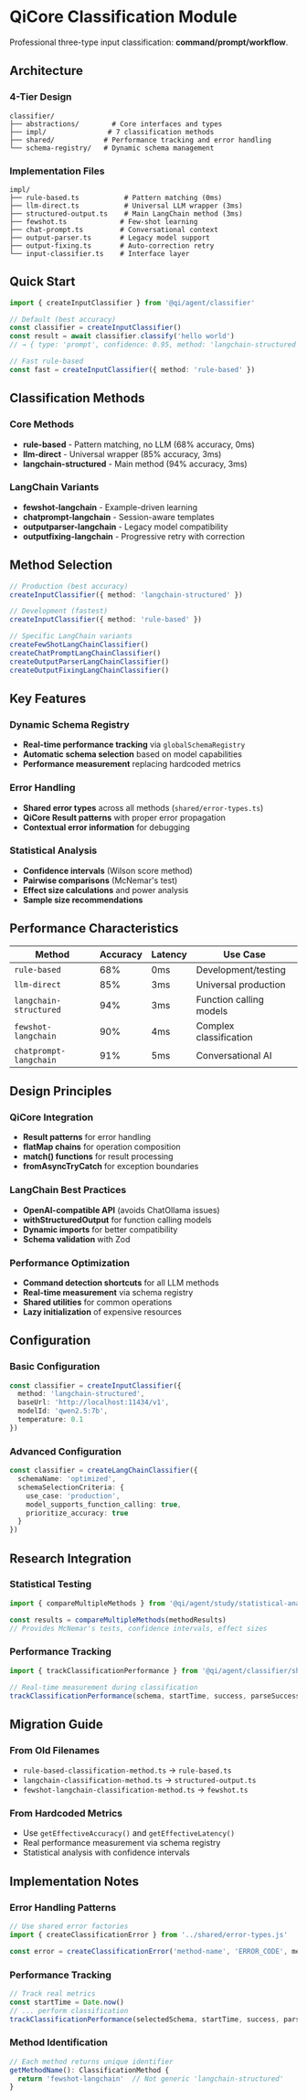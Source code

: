 # QiCore Classification Module

Professional three-type input classification: **command/prompt/workflow**.

## Architecture

### 4-Tier Design
```
classifier/
├── abstractions/        # Core interfaces and types
├── impl/               # 7 classification methods
├── shared/            # Performance tracking and error handling
└── schema-registry/   # Dynamic schema management
```

### Implementation Files
```
impl/
├── rule-based.ts           # Pattern matching (0ms)
├── llm-direct.ts           # Universal LLM wrapper (3ms)
├── structured-output.ts    # Main LangChain method (3ms)
├── fewshot.ts             # Few-shot learning
├── chat-prompt.ts         # Conversational context
├── output-parser.ts       # Legacy model support
├── output-fixing.ts       # Auto-correction retry
└── input-classifier.ts    # Interface layer
```

## Quick Start

```typescript
import { createInputClassifier } from '@qi/agent/classifier'

// Default (best accuracy)
const classifier = createInputClassifier()
const result = await classifier.classify('hello world')
// → { type: 'prompt', confidence: 0.95, method: 'langchain-structured' }

// Fast rule-based
const fast = createInputClassifier({ method: 'rule-based' })
```

## Classification Methods

### Core Methods
- **rule-based** - Pattern matching, no LLM (68% accuracy, 0ms)
- **llm-direct** - Universal wrapper (85% accuracy, 3ms)  
- **langchain-structured** - Main method (94% accuracy, 3ms)

### LangChain Variants
- **fewshot-langchain** - Example-driven learning
- **chatprompt-langchain** - Session-aware templates
- **outputparser-langchain** - Legacy model compatibility
- **outputfixing-langchain** - Progressive retry with correction

## Method Selection

```typescript
// Production (best accuracy)
createInputClassifier({ method: 'langchain-structured' })

// Development (fastest)
createInputClassifier({ method: 'rule-based' })

// Specific LangChain variants
createFewShotLangChainClassifier()
createChatPromptLangChainClassifier()
createOutputParserLangChainClassifier()
createOutputFixingLangChainClassifier()
```

## Key Features

### Dynamic Schema Registry
- **Real-time performance tracking** via `globalSchemaRegistry`
- **Automatic schema selection** based on model capabilities
- **Performance measurement** replacing hardcoded metrics

### Error Handling
- **Shared error types** across all methods (`shared/error-types.ts`)
- **QiCore Result<T> patterns** with proper error propagation
- **Contextual error information** for debugging

### Statistical Analysis
- **Confidence intervals** (Wilson score method)
- **Pairwise comparisons** (McNemar's test)
- **Effect size calculations** and power analysis
- **Sample size recommendations**

## Performance Characteristics

| Method | Accuracy | Latency | Use Case |
|--------|----------|---------|----------|
| `rule-based` | 68% | 0ms | Development/testing |
| `llm-direct` | 85% | 3ms | Universal production |
| `langchain-structured` | 94% | 3ms | Function calling models |
| `fewshot-langchain` | 90% | 4ms | Complex classification |
| `chatprompt-langchain` | 91% | 5ms | Conversational AI |

## Design Principles

### QiCore Integration
- **Result<T> patterns** for error handling
- **flatMap chains** for operation composition
- **match() functions** for result processing
- **fromAsyncTryCatch** for exception boundaries

### LangChain Best Practices
- **OpenAI-compatible API** (avoids ChatOllama issues)
- **withStructuredOutput** for function calling models
- **Dynamic imports** for better compatibility
- **Schema validation** with Zod

### Performance Optimization
- **Command detection shortcuts** for all LLM methods
- **Real-time measurement** via schema registry
- **Shared utilities** for common operations
- **Lazy initialization** of expensive resources

## Configuration

### Basic Configuration
```typescript
const classifier = createInputClassifier({
  method: 'langchain-structured',
  baseUrl: 'http://localhost:11434/v1',
  modelId: 'qwen2.5:7b',
  temperature: 0.1
})
```

### Advanced Configuration
```typescript
const classifier = createLangChainClassifier({
  schemaName: 'optimized',
  schemaSelectionCriteria: {
    use_case: 'production',
    model_supports_function_calling: true,
    prioritize_accuracy: true
  }
})
```

## Research Integration

### Statistical Testing
```typescript
import { compareMultipleMethods } from '@qi/agent/study/statistical-analysis'

const results = compareMultipleMethods(methodResults)
// Provides McNemar's tests, confidence intervals, effect sizes
```

### Performance Tracking
```typescript
import { trackClassificationPerformance } from '@qi/agent/classifier/shared/performance-tracking'

// Real-time measurement during classification
trackClassificationPerformance(schema, startTime, success, parseSuccess)
```

## Migration Guide

### From Old Filenames
- `rule-based-classification-method.ts` → `rule-based.ts`
- `langchain-classification-method.ts` → `structured-output.ts`
- `fewshot-langchain-classification-method.ts` → `fewshot.ts`

### From Hardcoded Metrics
- Use `getEffectiveAccuracy()` and `getEffectiveLatency()`
- Real performance measurement via schema registry
- Statistical analysis with confidence intervals

## Implementation Notes

### Error Handling Patterns
```typescript
// Use shared error factories
import { createClassificationError } from '../shared/error-types.js'

const error = createClassificationError('method-name', 'ERROR_CODE', message, category, context)
```

### Performance Tracking
```typescript
// Track real metrics
const startTime = Date.now()
// ... perform classification
trackClassificationPerformance(selectedSchema, startTime, success, parseSuccess)
```

### Method Identification
```typescript
// Each method returns unique identifier
getMethodName(): ClassificationMethod {
  return 'fewshot-langchain'  // Not generic 'langchain-structured'
}
```